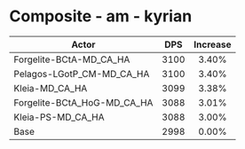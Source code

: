 # Composite - am - kyrian
| Actor | DPS | Increase |
|---|:---:|:---:|
|Forgelite-BCtA-MD_CA_HA|3100|3.40%|
|Pelagos-LGotP_CM-MD_CA_HA|3100|3.40%|
|Kleia-MD_CA_HA|3099|3.38%|
|Forgelite-BCtA_HoG-MD_CA_HA|3088|3.01%|
|Kleia-PS-MD_CA_HA|3088|3.00%|
|Base|2998|0.00%|
